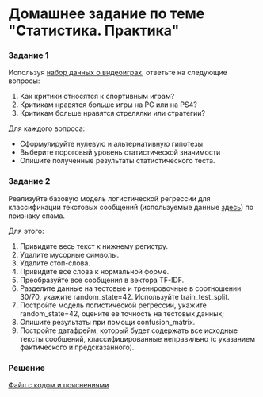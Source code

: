 # Домашнее задание по теме "Статистика. Практика"

### Задание 1
Используя [набор данных о видеоиграх](https://github.com/obulygin/pyda_homeworks/blob/master/stat_case_study/vgsales.csv), ответьте на следующие вопросы:
1. Как критики относятся к спортивным играм?
2. Критикам нравятся больше игры на PC или на PS4?
3. Критикам больше нравятся стрелялки или стратегии?

Для каждого вопроса:
   - Сформулируйте нулевую и альтернативную гипотезы
   - Выберите пороговый уровень статистической значимости
   - Опишите полученные результаты статистического теста.

### Задание 2
Реализуйте базовую модель логистической регрессии для классификации текстовых сообщений (используемые данные [здесь](https://github.com/obulygin/pyda_homeworks/blob/master/stat_case_study/spam.csv)) по признаку спама.

Для этого:
1. Привидите весь текст к нижнему регистру.
2. Удалите мусорные символы.
3. Удалите стоп-слова.
4. Привидите все слова к нормальной форме.
5. Преобразуйте все сообщения в вектора TF-IDF.
6. Разделите данные на тестовые и тренировочные в соотношении 30/70, укажите random_state=42. Используйте train_test_split.
7. Постройте модель логистической регрессии, укажите random_state=42, оцените ее точность на тестовых данных;
8. Опишите результаты при помощи confusion_matrix.
9. Постройте датафрейм, который будет содержать все исходные тексты сообщений, классифицированные неправильно (с указанием фактического и предсказанного).

### Решение
[Файл с кодом и пояснениями](/Projects/02_Python_statistics/07_Case_study/Solution.ipynb)
